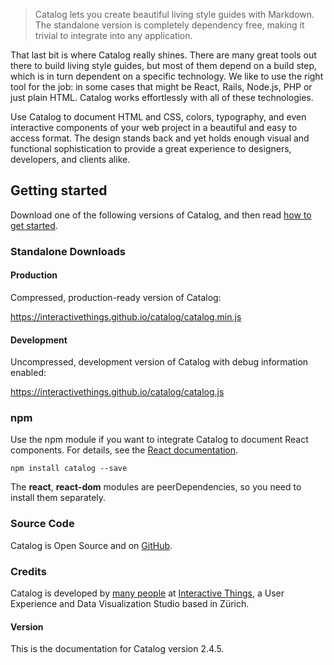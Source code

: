 > Catalog lets you create beautiful living style guides with Markdown. The standalone version is completely dependency free, making it trivial to integrate into any application.

That last bit is where Catalog really shines. There are many great tools out there to build living style guides, but most of them depend on a build step, which is in turn dependent on a specific technology. We like to use the right tool for the job: in some cases that might be React, Rails, Node.js, PHP or just plain HTML. Catalog works effortlessly with all of these technologies.

Use Catalog to document HTML and CSS, colors, typography, and even interactive components of your web project in a beautiful and easy to access format. The design stands back and yet holds enough visual and functional sophistication to provide a great experience to designers, developers, and clients alike.

## Getting started

Download one of the following versions of Catalog, and then read [how to get started](/get-started).

### Standalone Downloads

#### Production

Compressed, production-ready version of Catalog: 

https://interactivethings.github.io/catalog/catalog.min.js

#### Development

Uncompressed, development version of Catalog with debug information enabled: 

https://interactivethings.github.io/catalog/catalog.js

### npm

Use the npm module if you want to integrate Catalog to document React components. For details, see the [React documentation](/react-integration).

```
npm install catalog --save
```

The **react**, **react-dom** modules are peerDependencies, so you need to install them separately.

### Source Code

Catalog is Open Source and on [GitHub](https://github.com/interactivethings/catalog/).

### Credits

Catalog is developed by [many people](https://github.com/interactivethings/catalog/blob/master/AUTHORS) at [Interactive Things](http://www.interactivethings.com/), a User Experience and Data Visualization Studio based in Zürich.

#### Version

This is the documentation for Catalog version 2.4.5.
